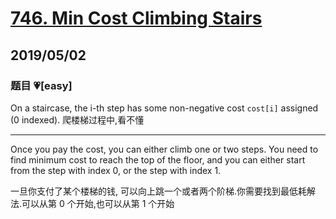 # [746. Min Cost Climbing Stairs](https://leetcode.com/problems/min-cost-climbing-stairs/)

## 2019/05/02

### 题目 💗[easy]

On a staircase, the i-th step has some non-negative cost `cost[i]` assigned (0 indexed).
爬楼梯过程中,看不懂

---

Once you pay the cost, you can either climb one or two steps. You need to find minimum cost to reach the top of the floor, and you can either start from the step with index 0, or the step with index 1.

一旦你支付了某个楼梯的钱, 可以向上跳一个或者两个阶梯.你需要找到最低耗解法.可以从第 0 个开始,也可以从第 1 个开始
